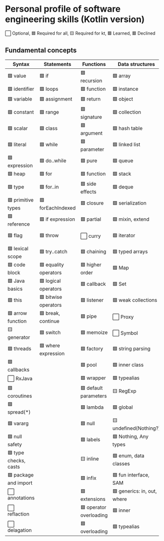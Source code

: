 # Personal profile of software engineering skills (Kotlin version)

⬜ Optional, 🟦 Required for all, 🟨 Required for kt, 🟩 Learned, 🟥 Declined

## Fundamental concepts

| Syntax                | Statements            | Functions             | Data structures             | Process & style       |
|-----------------------|-----------------------|-----------------------|-----------------------------|-----------------------|
| 🟩 value              | 🟩 if                 | 🟩 recursion          | 🟩 array                   | 🟩 refactoring       |
| 🟩 identifier         | 🟩 loops              | 🟩 function           | 🟩 instance                | 🟩 code review       |
| 🟩 variable           | 🟩 assignment         | 🟩 return             | 🟩 object                  | 🟩 antipatterns      |
| 🟩 constant           | 🟩 range              | 🟩 signature          | 🟩 collection              | 🟩 paradigm          |
| 🟩 scalar             | 🟩 class              | 🟩 argument           | 🟩 hash table              | 🟩 algorithm         |
| 🟩 literal            | 🟩 while              | 🟩 parameter          | 🟩 linked list             | 🟩 magic numbers     |
| 🟩 expression         | 🟩 do..while          | 🟩 pure               | 🟩 queue                   | 🟩 hardcode          |
| 🟩 heap               | 🟩 for                | 🟩 function           | 🟩 stack                   | 🟩 complexity        |
| 🟩 type               | 🟩 for..in            | 🟩 side effects       | 🟩 deque                   | 🟩 decomposition     |
| 🟩 primitive types    | 🟩 forEachIndexed     | 🟩 closure            | 🟩 serialization           | 🟩 spaghetti         |
| 🟩 reference          | 🟩 if expression      | 🟩 partial            | 🟩 mixin, extend           | 🟩 silver bullet     |
| 🟩 flag               | 🟩 throw              | ⬜️ curry              | 🟩 iterator                | 🟩 not invented here |
| 🟩 lexical scope      | 🟩 try..catch         | 🟩 chaining           | 🟩 typed arrays            | 🟩 dead code         |
| 🟩 code block         | 🟩 equality operators | 🟩 higher order       | 🟩 Map                     | 🟩 unreachable code  |
| 🟩 Java basics        | 🟩 logical operators  | 🟩 callback           | 🟩 Set                     | 🟩 duplicate code    |
| 🟩 this               | 🟩 bitwise operators  | 🟩 listener           | 🟩 weak collections        | 🟩 exception         |
| 🟩 arrow function     | 🟩 break, continue    | 🟩 pipe               | ⬜️ Proxy                   | 🟩 return early      |
| 🟨 generator          | 🟩 switch             | 🟩 memoize            | ⬜️ Symbol                  | 🟩 linter            |
| 🟩 threads            | 🟩 where expression   | 🟩 factory            | 🟩 string parsing          | 🟩 prettier          |
| 🟩 callbacks          |                       | 🟩 pool               | 🟩 inner class             | 🟩 unittest          |
| ⬜ RxJava             |                       | 🟩 wrapper            | 🟩 typealias               | 🟩 git               |
| 🟩 coroutines         |                       | 🟩 default parameters | 🟨 RegExp                  | 🟩 github            |
| 🟩 spread(*)          |                       | 🟩 lambda             | 🟩 global                  | ⬜️ node.js           |
| 🟩 vararg             |                       | 🟩 null               | 🟨 undefined(Nothing?)     | ⬜️Kotlin/Common      |
| 🟩 null safety        |                       | 🟩 labels             | 🟩 Nothing, Any types      | ⬜️ Coding conventions|                     
| 🟩 type checks, casts |                       | 🟨 inline             | 🟩 enum, data classes      | ⬜️ Kotlin/JS         |
| 🟩 package and import |                       | 🟩 infix              | 🟩 fun interface, SAM      | ⬜️Kotlin/JVM         |
| ⬜️ annotations        |                       | 🟩 extensions          |🟩 generics: in, out, where| ⬜️ Kotlin/Native     |
| ⬜️ reflaction         |                       | 🟩 operator overloading|🟩 inner                   | ⬜️Type-safe builders(DSL)|                
| ⬜️ delagation         |                       | 🟩 overloading         |🟩 typealias               |                      |
